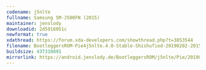 ```yaml
---
codename: j5nlte
fullname: Samsung SM-J500FN (2015)
maintainer: jenslody
downloadid: 2d5916051c
newformat: true
xdathread: https://forum.xda-developers.com/showthread.php?t=3853544
filename: BootleggersROM-Pie4j5nlte.4.0-Stable-Shishufied-20190202-201531.zip
buildsize: 437310891
mirrorlink: https://android.jenslody.de/BootleggersROM/j5nlte/Pie/20190202-201531/
---
```


